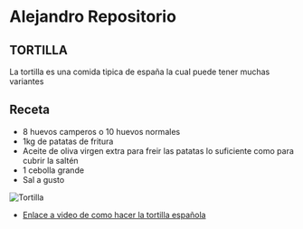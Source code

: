 # Alejandro Repositorio

## TORTILLA

La tortilla es una comida tipica de españa la cual puede tener muchas variantes

## Receta

* 8 huevos camperos o 10 huevos normales
* 1kg de patatas de fritura
* Aceite de oliva virgen extra para freir las patatas lo suficiente como para cubrir la saltén
* 1 cebolla grande
* Sal a gusto

![Tortilla](https://www.aceitesdeolivadeespana.com/wp-content/uploads/2022/12/spanish-omelette-with-potatoes-and-onion-typical-2022-10-26-06-27-54-utc-1.jpg)
* [Enlace a video de como hacer la tortilla española](assets/otro.md)

